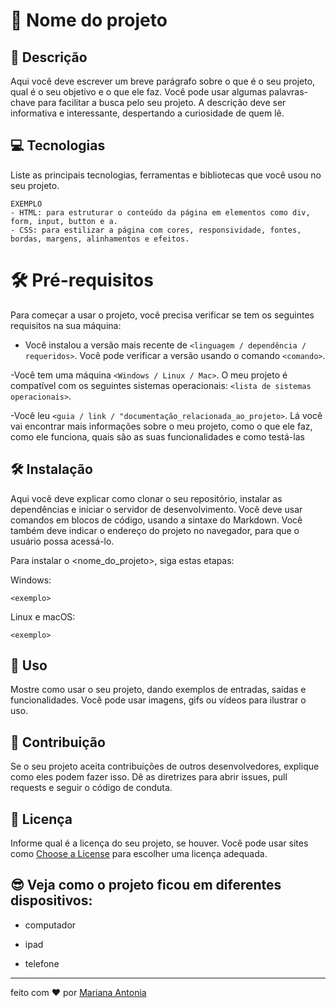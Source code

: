<!-- Esse exemplo e um pouco mais elaborado para  quem quer mostra mais informações sobre seus projetos pessoais -->


# 🚀 Nome do projeto

## 📝 Descrição

   Aqui você deve escrever um breve parágrafo sobre o que é o seu projeto, qual é o seu objetivo e o que ele faz.
   Você pode usar algumas palavras-chave para facilitar a busca pelo seu projeto.
   A descrição deve ser informativa e interessante, despertando a curiosidade de quem lê.
  

## 💻 Tecnologias
 
Liste as principais tecnologias, ferramentas e bibliotecas que você usou no seu projeto.
  
    EXEMPLO 
    - HTML: para estruturar o conteúdo da página em elementos como div, form, input, button e a.
    - CSS: para estilizar a página com cores, responsividade, fontes, bordas, margens, alinhamentos e efeitos.

# 🛠 Pré-requisitos

Para começar a usar o projeto, você precisa verificar se tem os seguintes requisitos na sua máquina:

   - Você instalou a versão mais recente de `<linguagem / dependência / requeridos>`. Você pode verificar a versão usando o comando `<comando>`.

   <!-- exemplo da parte de comando para você colocar è
   - Você instalou a versão mais recente de `Python`. Você pode verificar a versão usando o comando `python --version`.
    -->

   -Você tem uma máquina `<Windows / Linux / Mac>`. O meu projeto é compatível com os seguintes sistemas operacionais: `<lista de sistemas operacionais>`.

   -Você leu `<guia / link / "documentação_relacionada_ao_projeto>`. Lá você vai encontrar mais informações sobre o meu projeto, como o que ele faz, como ele funciona, quais são as suas funcionalidades e como testá-las
   

## 🛠 Instalação
   Aqui você deve explicar como clonar o seu repositório, instalar as dependências e iniciar o servidor de desenvolvimento.
   Você deve usar comandos em blocos de código, usando a sintaxe do Markdown.
   Você também deve indicar o endereço do projeto no navegador, para que o usuário possa acessá-lo.

   Para instalar o <nome_do_projeto>, siga estas etapas:

   Windows:

   ```
   <exemplo>

   ```
   Linux e macOS:

   ```
   <exemplo>
   ```

## 🚀 Uso

Mostre como usar o seu projeto, dando exemplos de entradas, saídas e funcionalidades. Você pode usar imagens, gifs ou vídeos para ilustrar o uso.


## 🙌 Contribuição <!-- para o seu projeto -->
   Se o seu projeto aceita contribuições de outros desenvolvedores, explique como eles podem fazer isso. 
   Dê as diretrizes para abrir issues, pull requests e seguir o código de conduta.

   <!-- exemplo de como você pode fazer para explicar para as pessoas:
   Eu fico muito feliz se você quiser contribuir com o meu projeto. Se você tiver alguma ideia, sugestão ou correção, por favor, siga os passos abaixo:

   - Faça um fork deste repositório para o seu GitHub.
   - Crie um branch com um nome descritivo para a sua contribuição: `git checkout -b <nome_branch>`.
   - Faça as suas alterações no código e faça um commit com uma mensagem explicativa: `git commit -m '<mensagem_commit>'`
   - Faça um push para o seu branch: `git push origin <nome_do_projeto> / <nome_branch>`
   - Abra um pull request no GitHub e descreva o que você fez e por que.
   
    -->

## 📄 Licença

Informe qual é a licença do seu projeto, se houver.
Você pode usar sites como [Choose a License](https://choosealicense.com/) para escolher uma licença adequada.



## 😎 Veja como o projeto ficou em diferentes dispositivos:

- computador 
![]()

- ipad
![]()

- telefone 
![]()

<!-- Susjestão: essa parte pode ficar la em cima -->

----

feito com ❤️ por [Mariana Antonia](https://github.com/mariana549)